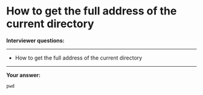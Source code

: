 # How to get the full address of the current directory

**Interviewer questions:**

---
* How to get the full address of the current directory
---

**Your answer:**

```
pwd
```